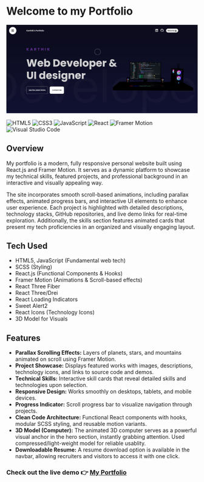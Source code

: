 # Welcome to my Portfolio 
![myportfolio](./screenshot/home.JPG)

![HTML5](https://img.shields.io/badge/HTML5-E34F26?style=for-the-badge&logo=html5&logoColor=white)
![CSS3](https://img.shields.io/badge/CSS3-264de4?style=for-the-badge&logo=css3&logoColor=white)
![JavaScript](https://img.shields.io/badge/JavaScript-yellow?style=for-the-badge&logo=javascript&logoColor=black)
![React](https://img.shields.io/badge/React-20232A?style=for-the-badge&logo=react&logoColor=61DAFB)
![Framer Motion](https://img.shields.io/badge/Framer--Motion-black?style=for-the-badge&logo=framer&logoColor=white)
![Visual Studio Code](https://img.shields.io/badge/VS%20Code-007ACC?style=for-the-badge&logo=visualstudiocode&logoColor=white)


## Overview
My portfolio is a modern, fully responsive personal website built using React.js and Framer Motion. It serves as a dynamic platform to showcase my technical skills, featured projects, and professional background in an interactive and visually appealing way.  
  
The site incorporates smooth scroll-based animations, including parallax effects, animated progress bars, and interactive UI elements to enhance user experience. Each project is highlighted with detailed descriptions, technology stacks, GitHub repositories, and live demo links for real-time exploration. Additionally, the skills section features animated cards that present my tech proficiencies in an organized and visually engaging layout.

## Tech Used
- HTML5, JavaScript (Fundamental web tech)
- SCSS (Styling)
- React.js (Functional Components & Hooks)
- Framer Motion (Animations & Scroll-based effects)
- React Three Fiber
- React Three/Drei
- React Loading Indicators
- Sweet Alert2
- React Icons (Technology Icons)
- 3D Model for Visuals

## Features 
- **Parallax Scrolling Effects:** Layers of planets, stars, and mountains animated on scroll using Framer Motion.
- **Project Showcase:** Displays featured works with images, descriptions, technology icons, and links to source code and demos.
- **Technical Skills:** Interactive skill cards that reveal detailed skills and technologies upon selection.
- **Responsive Design:** Works smoothly on desktops, tablets, and mobile devices.
- **Progress Indicator:** Scroll progress bar to visualize navigation through projects.
- **Clean Code Architecture:** Functional React components with hooks, modular SCSS styling, and reusable motion variants.
- **3D Model (Computer):** The animated 3D computer serves as a powerful visual anchor in the hero section, instantly grabbing attention. Used compressed/light-weight model for reliable usablity.
- **Downloadable Resume:** A resume download option is available in the navbar, allowing recruiters and visitors to access it with one click.
 
### Check out the live demo 👉&nbsp;[My Portfolio](https://myportfolio-sandy-three-92.vercel.app)



